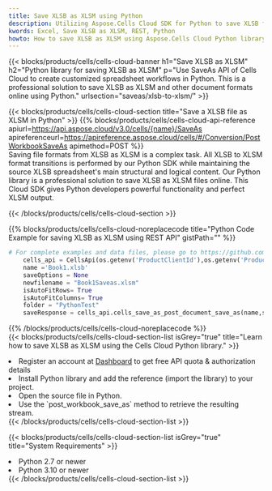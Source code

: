 ```yaml
---
title: Save XLSB as XLSM using Python 
description: Utilizing Aspose.Cells Cloud SDK for Python to save XLSB format file as XLSM format file. 
kwords: Excel, Save XLSB as XLSM, REST, Python
howto: How to save XLSB as XLSM using Aspose.Cells Cloud Python library.
---
```



{{< blocks/products/cells/cells-cloud-banner h1="Save XLSB as XLSM" h2="Python library for saving XLSB as XLSM" p="Use SaveAs API of Cells Cloud to create customized spreadsheet workflows in Python. This is a professional solution to save XLSB as XLSM and other document formats online using Python." urlsection="saveas/xlsb-to-xlsm/" >}}

{{< blocks/products/cells/cells-cloud-section  title="Save a XLSB file as XLSM in Python" >}}
{{% blocks/products/cells/cells-cloud-api-reference  apiurl=https://api.aspose.cloud/v3.0/cells/{name}/SaveAs  apireferenceurl=https://apireference.aspose.cloud/cells/#/Conversion/PostWorkbookSaveAs  apimethod=POST %}}
<br/>
Saving file formats from XLSB as XLSM is a complex task. All XLSB to XLSM format transitions is performed by our Python SDK while maintaining the source XLSB spreadsheet's main structural and logical content. Our Python library is a professional solution to save XLSB as XLSM files online. This Cloud SDK gives Python developers powerful functionality and perfect XLSM output.

{{< /blocks/products/cells/cells-cloud-section >}}

{{% blocks/products/cells/cells-cloud-noreplacecode title="Python Code Example for saving XLSB as XLSM using REST API" gistPath="" %}}
  
```python
# For complete examples and data files, please go to https://github.com/aspose-cells-cloud/aspose-cells-cloud-python/
    cells_api = CellsApi(os.getenv('ProductClientId'),os.getenv('ProductClientSecret'))
    name ='Book1.xlsb'    
    saveOptions = None
    newfilename = "Book1Saveas.xlsm"
    isAutoFitRows= True
    isAutoFitColumns= True
    folder = "PythonTest"
    saveResponse = cells_api.cells_save_as_post_document_save_as(name,save_options=saveOptions, newfilename=(folder +'/' + newfilename),folder=folder)
```
  
{{% /blocks/products/cells/cells-cloud-noreplacecode  %}}
<br/>
{{< blocks/products/cells/cells-cloud-section-list isGrey="true"  title="Learn how to save XLSB as XLSM using the Cells Cloud Python library." >}}
<li>Register an account at <a href="https://dashboard.aspose.cloud/">Dashboard</a> to get free API quota & authorization details</li>
<li>Install Python library and add the reference (import the library) to your project.</li>
<li>Open the source file in Python.</li>
<li>Use the `post_workbook_save_as` method to retrieve the resulting stream.</li>
{{< /blocks/products/cells/cells-cloud-section-list >}}

{{< blocks/products/cells/cells-cloud-section-list isGrey="true"  title="System Requirements" >}}
<li>Python 2.7 or newer</li>
<li>Python 3.10 or newer</li>
{{< /blocks/products/cells/cells-cloud-section-list >}}
